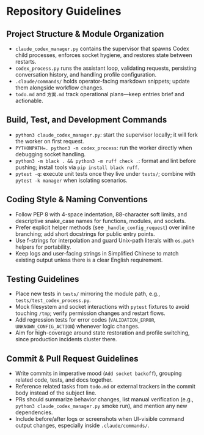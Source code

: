 # Repository Guidelines

## Project Structure & Module Organization
- `claude_codex_manager.py` contains the supervisor that spawns Codex child processes, enforces socket hygiene, and restores state between restarts.
- `codex_process.py` runs the assistant loop, validating requests, persisting conversation history, and handling profile configuration.
- `.claude/commands/` holds operator-facing markdown snippets; update them alongside workflow changes.
- `todo.md` and `方案.md` track operational plans—keep entries brief and actionable.

## Build, Test, and Development Commands
- `python3 claude_codex_manager.py`: start the supervisor locally; it will fork the worker on first request.
- `PYTHONPATH=. python3 -m codex_process`: run the worker directly when debugging socket handling.
- `python3 -m black . && python3 -m ruff check .`: format and lint before pushing; install tools via `pip install black ruff`.
- `pytest -q`: execute unit tests once they live under `tests/`; combine with `pytest -k manager` when isolating scenarios.

## Coding Style & Naming Conventions
- Follow PEP 8 with 4-space indentation, 88-character soft limits, and descriptive snake_case names for functions, modules, and sockets.
- Prefer explicit helper methods (see `_handle_config_request`) over inline branching; add short docstrings for public entry points.
- Use f-strings for interpolation and guard Unix-path literals with `os.path` helpers for portability.
- Keep logs and user-facing strings in Simplified Chinese to match existing output unless there is a clear English requirement.

## Testing Guidelines
- Place new tests in `tests/` mirroring the module path, e.g., `tests/test_codex_process.py`.
- Mock filesystem and socket interactions with `pytest` fixtures to avoid touching `/tmp`; verify permission changes and restart flows.
- Add regression tests for error codes (`VALIDATION_ERROR`, `UNKNOWN_CONFIG_ACTION`) whenever logic changes.
- Aim for high-coverage around state restoration and profile switching, since production incidents cluster there.

## Commit & Pull Request Guidelines
- Write commits in imperative mood (`Add socket backoff`), grouping related code, tests, and docs together.
- Reference related tasks from `todo.md` or external trackers in the commit body instead of the subject line.
- PRs should summarize behavior changes, list manual verification (e.g., `python3 claude_codex_manager.py` smoke run), and mention any new dependencies.
- Include before/after logs or screenshots when UI-visible command output changes, especially inside `.claude/commands/`.
